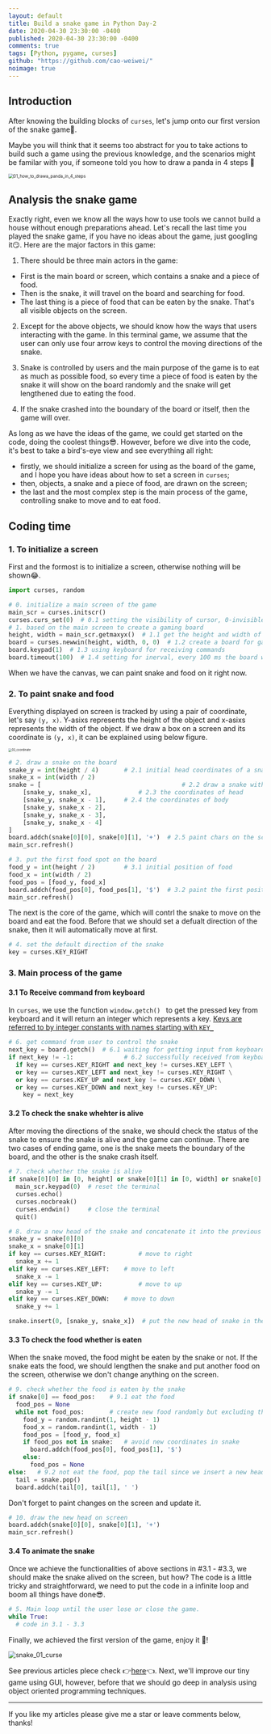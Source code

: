 ```yaml
---
layout: default
title: Build a snake game in Python Day-2
date: 2020-04-30 23:30:00 -0400
published: 2020-04-30 23:30:00 -0400
comments: true
tags: [Python, pygame, curses]
github: "https://github.com/cao-weiwei/"
noimage: true
---
```


## Introduction

After knowing the building blocks of `curses`, let's jump onto our first version of the snake game🧐. 

<!--more-->

Maybe you will think that it seems too abstract for you to take actions to build such a game using the previous knowledge, and the scenarios might be familar with you, if someone told you how to draw a panda in 4 steps 🤨

<img src="/assets/images/posts/Build_a_Snake_Game_in_Python_Day_02/01_how_to_drawa_panda_in_4_steps.png" alt="01_how_to_drawa_panda_in_4_steps" style="zoom:60%;" />

## Analysis the snake game

Exactly right, even we know all the ways how to use tools we cannot build a house without enough preparations ahead. Let's recall the last time you played the snake game, if you have no ideas about the game, just googling it😏.  Here are the major factors in this game:

1. There should be three main actors in the game:

- First is the main board or screen, which contains a snake and a piece of food. 
- Then is the snake, it will travel on the board and searching for food. 
- The last thing is a piece of food that can be eaten by the snake. That's all visible objects on the screen.

2. Except for the above objects, we should know how the ways that users interacting with the game. In this terminal game, we assume that the user can only use four arrow keys to control the moving directions of the snake. 

3. Snake is controlled by users and the main purpose of the game is to eat as much as possible food, so every time a piece of food is eaten by the snake it will show on the board randomly and the snake will get lengthened due to eating the food. 
4. If the snake crashed into the boundary of the board or itself, then the game will over.

As long as we have the ideas of the game, we could get started on the code, doing the coolest things😎. However, before we dive into the code, it's best to take a bird's-eye view and see everything all right:

- firstly, we should initialize a screen for using as the board of the game, and I hope you have ideas about how to set a screen in `curses`;
- then,  objects, a snake and a piece of food, are drawn on the screen;
- the last and the most complex step is the main process of the game, controlling snake to move and to eat food.

## Coding time

### 1. To initialize a screen

First and the formost is to initialize a screen, otherwise nothing will be shown😂.

```python
import curses, random

# 0. initialize a main screen of the game
main_scr = curses.initscr()  
curses.curs_set(0)  # 0.1 setting the visibility of cursor, 0-invisible, 1-normal, 2-strong
# 1. based on the main screen to create a gaming board
height, width = main_scr.getmaxyx()  # 1.1 get the height and width of the main screen
board = curses.newwin(height, width, 0, 0)  # 1.2 create a board for gaming
board.keypad(1)  # 1.3 using keyboard for receiving commands
board.timeout(100)  # 1.4 setting for inerval, every 100 ms the board will get a char from user
```

When we have the canvas, we can paint snake and food on it right now.

### 2. To paint snake and food

Everything displayed on screen is tracked by using a pair of coordinate, let's say `(y, x)`. Y-asixs represents the height of the object and x-asixs represents the width of the object. If we draw a box on a screen and its coordinate is `(y, x)`, it can be explained using below figure.   

<img src="/assets/images/posts/Build_a_Snake_Game_in_Python_Day_02/02_coordinate.png" alt="02_coordinate" style="zoom:40%;" />

```python
# 2. draw a snake on the board
snake_y = int(height / 4)  		# 2.1 initial head coordinates of a snake
snake_x = int(width / 2)
snake = [  										# 2.2 draw a snake with coordinates on the board
    [snake_y, snake_x],  			# 2.3 the coordinates of head
    [snake_y, snake_x - 1],  	# 2.4 the coordinates of body
    [snake_y, snake_x - 2],
    [snake_y, snake_x - 3],
    [snake_y, snake_x - 4]
]
board.addch(snake[0][0], snake[0][1], '+')	# 2.5 paint chars on the screen and update screen
main_scr.refresh()

# 3. put the first food spot on the board
food_y = int(height / 2)		# 3.1 initial position of food
food_x = int(width / 2)
food_pos = [food_y, food_x]
board.addch(food_pos[0], food_pos[1], '$')  # 3.2 paint the first position of food
main_scr.refresh()
```

The next is the core of the game, which will contrl the snake to move on the board and eat the food. Before that we should set a defualt direction of the snake, then it will automatically move at first.

```python
# 4. set the default direction of the snake
key = curses.KEY_RIGHT 
```

###  3. Main process of the game

####  3.1 To Receive command from keyboard

In `curses`, we use the function `window.getch() ` to get the pressed key from keyboard and it will return an integer which represents a key. [Keys are referred to by integer constants with names starting with `KEY_`](https://docs.python.org/3/library/curses.html)

```python
# 6. get command from user to control the snake
next_key = board.getch()  # 6.1 waiting for getting input from keyboard
if next_key != -1:  			# 6.2 successfully received from keyboard
  if key == curses.KEY_RIGHT and next_key != curses.KEY_LEFT \
  or key == curses.KEY_LEFT and next_key != curses.KEY_RIGHT \
  or key == curses.KEY_UP and next_key != curses.KEY_DOWN \
  or key == curses.KEY_DOWN and next_key != curses.KEY_UP:
    key = next_key
```

#### 3.2 To check the snake whehter is alive

After moving the directions of the snake, we should check the status of the snake to ensure the snake is alive and the game can continue. There are two cases of ending game, one is the snake meets the boundary of the board, and the other is the snake crash itself.

```python
# 7. check whether the snake is alive
if snake[0][0] in [0, height] or snake[0][1] in [0, width] or snake[0] in snake[1:]:  # 7.1 cases for ending game
  main_scr.keypad(0)  # reset the terminal
  curses.echo()
  curses.nocbreak()
  curses.endwin()     # close the terminal
  quit()

# 8. draw a new head of the snake and concatenate it into the previous snake body
snake_y = snake[0][0]
snake_x = snake[0][1]
if key == curses.KEY_RIGHT:  		# move to right
  snake_x += 1
elif key == curses.KEY_LEFT:  	# move to left
  snake_x -= 1
elif key == curses.KEY_UP:  		# move to up
  snake_y -= 1
elif key == curses.KEY_DOWN:  	# move to down
  snake_y += 1

snake.insert(0, [snake_y, snake_x])  # put the new head of snake in the list
```

####  3.3 To check the food whether is eaten  

When the snake moved, the food might be eaten by the snake or not. If the snake eats the food, we should lengthen the snake and put another food on the screen, otherwise we don't change anything on the screen.

```python
# 9. check whether the food is eaten by the snake
if snake[0] == food_pos:    # 9.1 eat the food
  food_pos = None
  while not food_pos:     	# create new food randomly but excluding the coordinates in snake
    food_y = random.randint(1, height - 1)
    food_x = random.randint(1, width - 1)
    food_pos = [food_y, food_x]
    if food_pos not in snake:   # avoid new coordinates in snake
      board.addch(food_pos[0], food_pos[1], '$')
    else:
      food_pos = None
else:   # 9.2 not eat the food, pop the tail since we insert a new head before
  tail = snake.pop()
  board.addch(tail[0], tail[1], ' ')
```

Don't forget to paint changes on the screen and update it.

```python
# 10. draw the new head on screen
board.addch(snake[0][0], snake[0][1], '+')
main_scr.refresh()
```

#### 3.4 To animate the snake

Once we achieve the functionalities of above sections in #3.1 - #3.3, we should make the snake alived on the screen, but how?  The code is a little tricky and straightforward, we need to put the code in a infinite loop and boom all things have done😎.

```python
# 5. Main loop until the user lose or close the game.
while True:
  # code in 3.1 - 3.3
```

Finally, we achieved the first version of the game, enjoy it 🤩!

<img src="/assets/images/posts/Build_a_Snake_Game_in_Python_Day_01/snake_01_curse.gif" alt="snake_01_curse" style="zoom:90%;" />

See previous articles plece check 👉[here](https://cao-weiwei.github.io/posts/Build_a_Snake_Game_in_Python_Day_01/)👈.  Next, we'll improve our tiny game using GUI, however, before that we should go deep in analysis using object oriented programming techniques.

---

If you like my articles please give me a star or leave comments below, thanks!